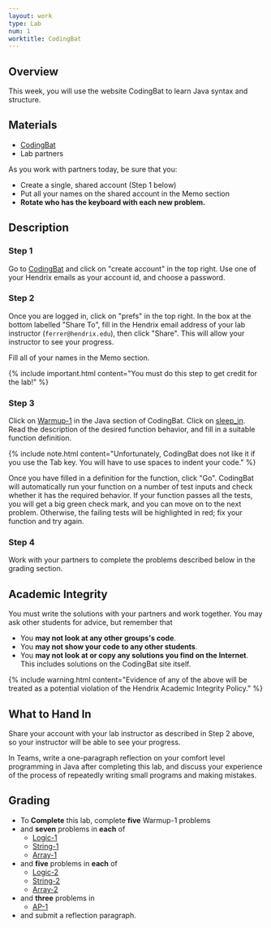 ```yaml
---
layout: work
type: Lab
num: 1
worktitle: CodingBat
---
```


## Overview

This week, you will use the website CodingBat to learn Java syntax and
structure.

## Materials

*   [CodingBat](http://codingbat.com/java)
*   Lab partners

As you work with
partners today, be sure that you:

*   Create a single, shared account (Step 1 below)
*   Put all your names on the shared account in the Memo section
*   **Rotate who has the keyboard with each new problem.**

## Description
### Step 1

Go to [CodingBat](http://codingbat.com/java) and click on "create
account" in the top right. Use one of your Hendrix emails as your account id,
and choose a password.

### Step 2

Once you are logged in, click on "prefs" in the top right. In the box at the
bottom labelled "Share To", fill in the Hendrix email address of your
lab instructor (`ferrer@hendrix.edu`), then click "Share". This will
allow your instructor to see your progress.

Fill all of your names in the Memo section.

{% include important.html content="You must do this step to get credit for the lab!" %}

### Step 3

Click on [Warmup-1](http://codingbat.com/java/Warmup-1) in the Java
section of CodingBat. Click on
[sleep\_in](http://codingbat.com/prob/p187868). Read the description of
the desired function behavior, and fill in a suitable function
definition.

{% include note.html content="Unfortunately, CodingBat does not like it if you
use the Tab key. You will have to use spaces to indent your code." %}

Once you have filled in a definition for the function, click "Go". CodingBat
will automatically run your function on a number of test inputs and
check whether it has the required behavior. If your function passes all
the tests, you will get a big green check mark, and you can move on to
the next problem. Otherwise, the failing tests will be highlighted in
red; fix your function and try again.

### Step 4

Work with your partners to complete the problems described below in
the grading section.

## Academic Integrity

You must write the solutions with your partners and
work together. You may ask other students for advice, but remember
that

*   You **may not look at any other groups's code**.
*   You **may not show your code to any other students**.
*   You **may not look at or copy any solutions you find on the
    Internet**. This includes solutions on the CodingBat site itself.

{% include warning.html content="Evidence of any of the above will be treated as a potential violation of
the Hendrix Academic Integrity Policy." %}

## What to Hand In

Share your account
with your lab instructor as described in Step 2 above, so your instructor
will be able to see your progress.

In Teams, write a one-paragraph reflection on your comfort level programming in Java after completing this lab, and discuss your experience of the process of repeatedly writing small programs and making mistakes.

## Grading

* To **Complete** this lab, complete **five** Warmup-1 problems
* and **seven** problems in **each** of
    * [Logic-1](http://codingbat.com/java/Logic-1)
    * [String-1](http://codingbat.com/java/String-1)
    * [Array-1](http://codingbat.com/java/Array-1)
* and **five** problems in **each** of
    * [Logic-2](http://codingbat.com/java/Logic-2)
    * [String-2](http://codingbat.com/java/String-2)
    * [Array-2](http://codingbat.com/java/Array-2)
* and **three** problems in
    * [AP-1](http://codingbat.com/java/AP-1)
* and submit a reflection paragraph.
